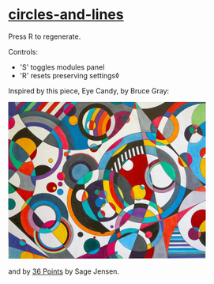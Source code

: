 # [circles-and-lines](https://frowenz.github.io/circles-and-lines)

Press R to regenerate.

Controls: 
- 'S' toggles modules panel 
- 'R' resets preserving settings◊


Inspired by this piece, Eye Candy, by Bruce Gray:

<img src="eye_candy.jpg" alt="Eye Candy" width="400"/>

and by [36 Points](https://www.sagejenson.com/36points) by Sage Jensen.


